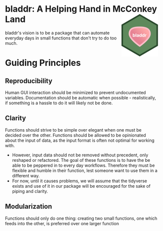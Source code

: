 # bladdr: A Helping Hand in McConkey Land <img src='man/figures/logo.png' align="right" height="139" />

bladdr's vision is to be a package that can automate everyday days in small functions that don't try to do too much. 

# Guiding Principles

## Reproducibility

Human GUI interaction should be minimized to prevent undocumented variables. Documentation should be automatic when possible - realistically, if something is a hassle to do it will likely not be done. 

## Clarity

Functions should strive to be simple over elegant when one must be decided over the other.
Functions should be allowed to be opinionated about the input of data, as the input format is often not optimal for working with.
* However, input data should not be removed without precedent, only reshaped or refactored. The goal of these functions is to have the be able to be peppered in to every day workflows. Therefore they must be flexible and humble in their function, lest someone want to use them in a different way.
* For now, until it causes problems, we will assume that the tidyverse exists and use of it in our package will be encouraged for the sake of piping and clarity.

## Modularization

Functions should only do one thing: creating two small functions, one which feeds into the other, is preferred over one larger function
